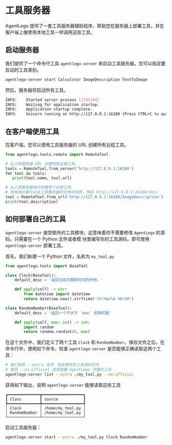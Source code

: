 # 工具服务器

AgentLego 提供了一套工具服务器辅助程序，帮助您在服务器上部署工具，并在客户端上像使用本地工具一样调用这些工具。

## 启动服务器

我们提供了一个命令行工具 `agentlego-server` 来启动工具服务器。您可以指定要启动的工具类别。

```bash
agentlego-server start Calculator ImageDescription TextToImage
```

然后，服务器将启动所有工具。

```bash
INFO:    Started server process [1741344]
INFO:    Waiting for application startup.
INFO:    Application startup complete.
INFO:    Uvicorn running on http://127.0.0.1:16180 (Press CTRL+C to quit)
```

## 在客户端使用工具

在客户端，您可以使用工具服务器的 URL 创建所有远程工具。

```python
from agentlego.tools.remote import RemoteTool

# 从工具服务器 URL 创建所有远程工具。
tools = RemoteTool.from_server('http://127.0.0.1:16180')
for tool in tools:
   print(tool.name, tool.url)

# 从工具服务器端点创建单个远程工具。
# 所有端点都可以在工具服务器的文档中找到，例如 http://127.0.0.1:16180/docs
tool = RemoteTool.from_url('http://127.0.0.1:16180/ImageDescription')
print(tool.description)
```

## 如何部署自己的工具

`agentlego-server` 接受额外的工具模块，这意味着你不需要修改 `AgentLego` 的源码，只需要在一个 Python 文件或者模
块里编写你的工具源码，即可使用 `agentlego-server` 部署工具。

首先，我们新建一个 Python 文件，名称为 `my_tool.py`

```python
from agentlego.tools import BaseTool

class Clock(BaseTool):
    default_desc = '返回当前日期和时间的时钟。'

    def apply(self) -> str:
        from datetime import datetime
        return datetime.now().strftime('%Y/%m/%d %H:%M')

class RandomNumber(BaseTool):
    default_desc = '返回一个不大于 `max` 的随机数'

    def apply(self, max: int) -> int:
        import random
        return random.randint(0, max)
```

在这个文件中，我们定义了两个工具 `Clock` 和 `RandomNumber`，保存文件之后，在命令行中，使用如下命令，检查
`agentlego-server` 是否能够正确读取这两个工具：

```bash
# 我们使用 --extra 选项，指定额外的工具源码文件
# 使用 --no-official 选项隐藏 AgentLego 内置的工具
agentlego-server list --extra ./my_tool.py --no-official
```

获得如下输出，说明 `agentlego-server` 能够读取这些工具

```
┏━━━━━━━━━━━━━━┳━━━━━━━━━━━━━━━━━━┓
┃ Class        ┃ source           ┃
┡━━━━━━━━━━━━━━╇━━━━━━━━━━━━━━━━━━┩
│ Clock        │ /home/my_tool.py │
│ RandomNumber │ /home/my_tool.py │
└──────────────┴──────────────────┘
```

启动工具服务器：

```bash
agentlego-server start --extra ./my_tool.py Clock RandomNumber
```
